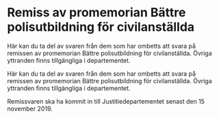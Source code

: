 # Remiss av promemorian Bättre polisutbildning för civilanställda

Här kan du ta del av svaren från dem som har ombetts att svara på remissen av promemorian Bättre polisutbildning för civilanställda. Övriga yttranden finns tillgängliga i departementet.

Här kan du ta del av svaren från dem som har ombetts att svara på remissen av promemorian Bättre polisutbildning för civilanställda. Övriga yttranden finns tillgängliga i departementet.

Remissvaren ska ha kommit in till Justitiedepartementet senast den 15 november 2019.
